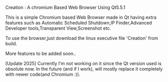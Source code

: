 Creation : A chromium Based Web Browser Using Qt5.5.1

This is a simple Chromium based Web Browser made in Qt having extra features such as Automatic Scheduled Shutdown,IP Finder,Advanced Developer tools,Transparent View,Screenshot etc.

To use the browser,just download the linux executive file 'Creation' from build.

More features to be added soon..

[Update 2025] Currently I'm not working on it since the Qt version used is obsolute now. In the future (and if I work), will mostly replace it completely with newer code(and Chromium :)).
